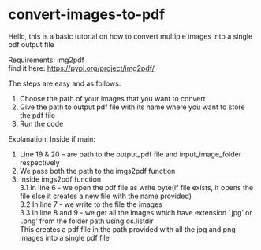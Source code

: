 # convert-images-to-pdf
Hello, this is a basic tutorial on how to convert multiple images into a single pdf output file  

Requirements:  img2pdf  
find it here: https://pypi.org/project/img2pdf/  

The steps are easy and as follows:  
1.	Choose the path of your images that you want to convert  
2.	Give the path to output pdf file with its name where you want to store the pdf file  
3.	Run the code  

Explanation: 
Inside if main: 
1.	Line 19 & 20 – are path to the output_pdf file and input_image_folder respectively 
2.	We pass both the path to the imgs2pdf function 
3.	Inside imgs2pdf function 		
3.1 In line 6 - we open the pdf file as write byte(if file exists, it opens the file else it creates a new file with the name provided) 	
3.2 In line 7 - we write to the file the images 		
3.3 In line 8 and 9 - we get all the images which have extension ‘.jpg’ or ‘.png’ from the folder path using os.listdir   
This creates a pdf file in the path provided with all the jpg and png images into a single pdf file
